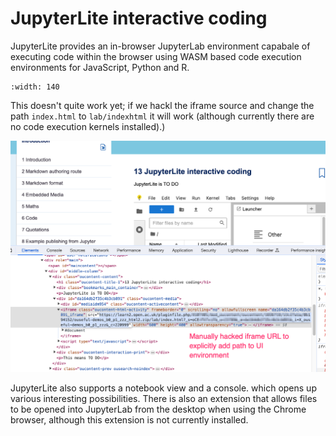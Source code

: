 # JupyterLite interactive coding

JupyterLite provides an in-browser JupyterLab environment capabale of executing code within the browser using WASM based code execution environments for JavaScript, Python and R.

```{ou-html5} resources/jupyterlite.zip
:width: 140
```

This doesn't quite work yet; if we hackl the iframe source and change the path `index.html` to `lab/indexhtml` it will work (although currently there are no code execution kernels installed).)

![](images/jupyterlite_moodle.png)

JupyterLite also supports a notebook view and a console. which opens up various interesting possibilities. There is also an extension that allows files to be opened into JupyterLab from the desktop when using the Chrome browser, although this extension is not currently installed.